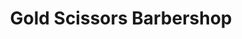 ---
title: "Gold Scissors Barbershop"
url: /ballymahon/gold-scissors-barbershop/
shop: hairdresser
---
